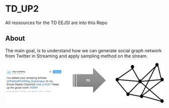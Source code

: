 # TD_UP2



All ressources for the TD EEJSI are into this Repo 


## About



The main goal, is to understand how we can generate social graph network from Twitter in Streaming and apply sampling method on the stream.

![](https://raw.githubusercontent.com/GuillaumeVIMONT/TD_UP2/master/static/img/fig1.png )